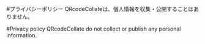 #プライバシーポリシー
QRcodeCollateは、個人情報を収集・公開することはありません。
 
#Privacy policy
QRcodeCollate do not collect or publish any personal information.
